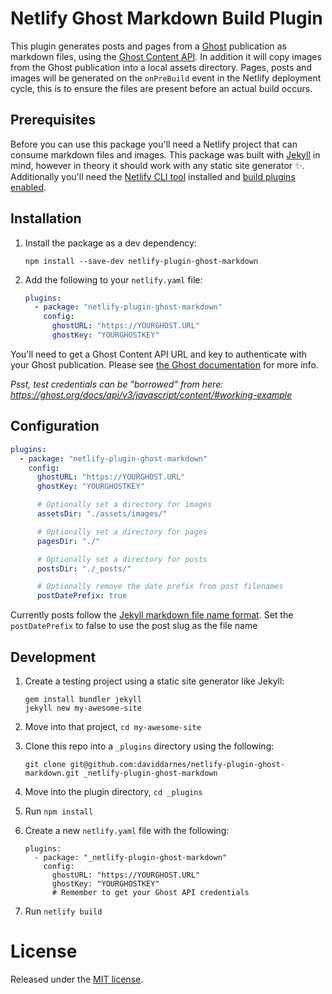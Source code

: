 # Netlify Ghost Markdown Build Plugin

This plugin generates posts and pages from a [Ghost](https://ghost.org) publication as markdown files, using the [Ghost Content API](https://ghost.org/docs/api/v3/content/). In addition it will copy images from the Ghost publication into a local assets directory. Pages, posts and images will be generated on the `onPreBuild` event in the Netlify deployment cycle, this is to ensure the files are present before an actual build occurs.

## Prerequisites

Before you can use this package you'll need a Netlify project that can consume markdown files and images. This package was built with [Jekyll](https://jekyllrb.com) in mind, however in theory it should work with any static site generator :sparkles:. Additionally you'll need the [Netlify CLI tool](https://github.com/netlify/cli#netlify-cli) installed and [build plugins enabled](https://www.netlify.com/build/plugins-beta/).

## Installation

1. Install the package as a dev dependency:

   ```
   npm install --save-dev netlify-plugin-ghost-markdown
   ```

1. Add the following to your `netlify.yaml` file:
   ```yaml
   plugins:
     - package: "netlify-plugin-ghost-markdown"
       config:
         ghostURL: "https://YOURGHOST.URL"
         ghostKey: "YOURGHOSTKEY"
   ```

You'll need to get a Ghost Content API URL and key to authenticate with your Ghost publication. Please see [the Ghost documentation](https://ghost.org/docs/api/v3/javascript/content/#authentication) for more info.

_Psst, test credentials can be "borrowed" from here: https://ghost.org/docs/api/v3/javascript/content/#working-example_

## Configuration

```yaml
plugins:
  - package: "netlify-plugin-ghost-markdown"
    config:
      ghostURL: "https://YOURGHOST.URL"
      ghostKey: "YOURGHOSTKEY"

      # Optionally set a directory for images
      assetsDir: "./assets/images/"

      # Optionally set a directory for pages
      pagesDir: "./"

      # Optionally set a directory for posts
      postsDir: "./_posts/"

      # Optionally remove the date prefix from post filenames
      postDatePrefix: true
```

Currently posts follow the [Jekyll markdown file name format](https://jekyllrb.com/docs/posts/#creating-posts). Set the `postDatePrefix` to false to use the post slug as the file name

## Development

1. Create a testing project using a static site generator like Jekyll:
   ```
   gem install bundler jekyll
   jekyll new my-awesome-site
   ```
1. Move into that project, `cd my-awesome-site`

1. Clone this repo into a `_plugins` directory using the following:

   ```
   git clone git@github.com:daviddarnes/netlify-plugin-ghost-markdown.git _netlify-plugin-ghost-markdown
   ```

1. Move into the plugin directory, `cd _plugins`

1. Run `npm install`

1. Create a new `netlify.yaml` file with the following:

   ```
   plugins:
     - package: "_netlify-plugin-ghost-markdown"
       config:
         ghostURL: "https://YOURGHOST.URL"
         ghostKey: "YOURGHOSTKEY"
         # Remember to get your Ghost API credentials
   ```

1. Run `netlify build`

# License

Released under the [MIT license](LICENSE).
